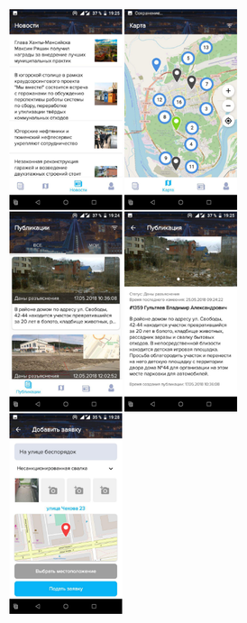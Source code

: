 <img src="images/improvecity_1.jpg" alt="drawing" width="200"/>
<img src="images/improvecity_2.jpg" alt="drawing" width="200"/>
<img src="images/improvecity_3.jpg" alt="drawing" width="200"/>
<img src="images/improvecity_4.jpg" alt="drawing" width="200"/>
<img src="images/improvecity_5.jpg" alt="drawing" width="200"/>
